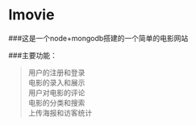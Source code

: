# Imovie

###这是一个node+mongodb搭建的一个简单的电影网站

###主要功能：
>用户的注册和登录  
>电影的录入和展示  
>用户对电影的评论  
>电影的分类和搜索  
>上传海报和访客统计


